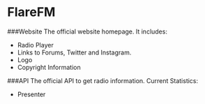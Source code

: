 # FlareFM
###Website
The official website homepage.
It includes:
+ Radio Player
+ Links to Forums, Twitter and Instagram.
+ Logo
+ Copyright Information

###API
The official API to get radio information.
Current Statistics:
+ Presenter

